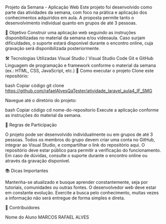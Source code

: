 Projeto da Semana - Aplicação Web
Este projeto foi desenvolvido como parte das atividades da semana, com foco na prática e aplicação dos conhecimentos adquiridos em aula. A proposta permite tanto o desenvolvimento individual quanto em grupos de até 3 pessoas.

🎯 Objetivo
Construir uma aplicação web seguindo as instruções disponibilizadas no material da semana e/ou videoaula. Caso surjam dificuldades, o suporte estará disponível durante o encontro online, cuja gravação será disponibilizada posteriormente.

🛠️ Tecnologias Utilizadas
Visual Studio / Visual Studio Code
Git e GitHub
Linguagem de programação e framework conforme o material da semana (ex.: HTML, CSS, JavaScript, etc.)
🚀 Como executar o projeto
Clone este repositório:

bash
Copiar código
git clone https://github.com/rafaelAlvesQaTester/atividade_laravel_aula4_IF_SMG

Navegue até o diretório do projeto:

bash
Copiar código
cd nome-do-repositorio
Execute a aplicação conforme as instruções do material da semana.

📝 Regras de Participação

O projeto pode ser desenvolvido individualmente ou em grupos de até 3 pessoas.
Todos os membros do grupo devem criar uma conta no GitHub, integrar ao Visual Studio, e compartilhar o link do repositório aqui.
O repositório deve estar público para permitir a verificação do funcionamento.
Em caso de dúvidas, consulte o suporte durante o encontro online ou através da gravação disponível.

📚 Dicas Importantes

Mantenha-se atualizado e busque aprender constantemente, seja por tutoriais, comunidades ou outras fontes. O desenvolvedor web deve estar em constante evolução.
Exercite a busca pelo conhecimento, muitas vezes a informação não será entregue de forma simples e direta.

👥 Contribuidores

Nome do Aluno MARCOS RAFAEL ALVES
